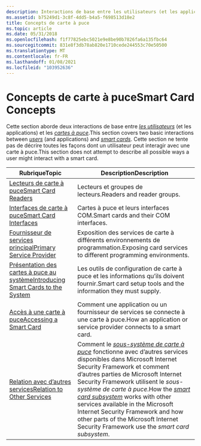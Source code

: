 ```yaml
---
description: Interactions de base entre les utilisateurs (et les applications) et les cartes à puce.
ms.assetid: b75249d1-3c8f-4dd5-b4a5-f698513d18e2
title: Concepts de carte à puce
ms.topic: article
ms.date: 05/31/2018
ms.openlocfilehash: f1f77825ebc5021e9e8be90b7826fa6a135fbc64
ms.sourcegitcommit: 831e8f3db78ab820e1710cede244553c70e50500
ms.translationtype: MT
ms.contentlocale: fr-FR
ms.lasthandoff: 01/08/2021
ms.locfileid: "103952636"
---
```

# <a name="smart-card-concepts"></a><span data-ttu-id="79fdb-103">Concepts de carte à puce</span><span class="sxs-lookup"><span data-stu-id="79fdb-103">Smart Card Concepts</span></span>

<span data-ttu-id="79fdb-104">Cette section aborde deux interactions de base entre [*les utilisateurs*](../secgloss/u-gly.md) (et les applications) et les [*cartes à puce*](../secgloss/s-gly.md).</span><span class="sxs-lookup"><span data-stu-id="79fdb-104">This section covers two basic interactions between [*users*](../secgloss/u-gly.md) (and applications) and [*smart cards*](../secgloss/s-gly.md).</span></span> <span data-ttu-id="79fdb-105">Cette section ne tente pas de décrire toutes les façons dont un utilisateur peut interagir avec une carte à puce.</span><span class="sxs-lookup"><span data-stu-id="79fdb-105">This section does not attempt to describe all possible ways a user might interact with a smart card.</span></span>



| <span data-ttu-id="79fdb-106">Rubrique</span><span class="sxs-lookup"><span data-stu-id="79fdb-106">Topic</span></span>                                                                              | <span data-ttu-id="79fdb-107">Description</span><span class="sxs-lookup"><span data-stu-id="79fdb-107">Description</span></span>                                                                                                                                                                                                                                                                                                         |
|------------------------------------------------------------------------------------|---------------------------------------------------------------------------------------------------------------------------------------------------------------------------------------------------------------------------------------------------------------------------------------------------------------------|
| [<span data-ttu-id="79fdb-108">Lecteurs de carte à puce</span><span class="sxs-lookup"><span data-stu-id="79fdb-108">Smart Card Readers</span></span>](smart-card-readers.md)                                       | <span data-ttu-id="79fdb-109">Lecteurs et groupes de lecteurs.</span><span class="sxs-lookup"><span data-stu-id="79fdb-109">Readers and reader groups.</span></span><br/>                                                                                                                                                                                                                                                                               |
| [<span data-ttu-id="79fdb-110">Interfaces de carte à puce</span><span class="sxs-lookup"><span data-stu-id="79fdb-110">Smart Card Interfaces</span></span>](smart-card-interfaces.md)                                 | <span data-ttu-id="79fdb-111">Cartes à puce et leurs interfaces COM.</span><span class="sxs-lookup"><span data-stu-id="79fdb-111">Smart cards and their COM interfaces.</span></span><br/>                                                                                                                                                                                                                                                                    |
| [<span data-ttu-id="79fdb-112">Fournisseur de services principal</span><span class="sxs-lookup"><span data-stu-id="79fdb-112">Primary Service Provider</span></span>](primary-service-provider.md)                           | <span data-ttu-id="79fdb-113">Exposition des services de carte à différents environnements de programmation.</span><span class="sxs-lookup"><span data-stu-id="79fdb-113">Exposing card services to different programming environments.</span></span><br/>                                                                                                                                                                                                                                            |
| [<span data-ttu-id="79fdb-114">Présentation des cartes à puce au système</span><span class="sxs-lookup"><span data-stu-id="79fdb-114">Introducing Smart Cards to the System</span></span>](introducing-smart-cards-to-the-system.md) | <span data-ttu-id="79fdb-115">Les outils de configuration de carte à puce et les informations qu’ils doivent fournir.</span><span class="sxs-lookup"><span data-stu-id="79fdb-115">Smart card setup tools and the information they must supply.</span></span><br/>                                                                                                                                                                                                                                             |
| [<span data-ttu-id="79fdb-116">Accès à une carte à puce</span><span class="sxs-lookup"><span data-stu-id="79fdb-116">Accessing a Smart Card</span></span>](accessing-a-smart-card.md)                               | <span data-ttu-id="79fdb-117">Comment une application ou un fournisseur de services se connecte à une carte à puce.</span><span class="sxs-lookup"><span data-stu-id="79fdb-117">How an application or service provider connects to a smart card.</span></span><br/>                                                                                                                                                                                                                                         |
| [<span data-ttu-id="79fdb-118">Relation avec d’autres services</span><span class="sxs-lookup"><span data-stu-id="79fdb-118">Relation to Other Services</span></span>](relation-to-other-services.md)                       | <span data-ttu-id="79fdb-119">Comment le [*sous-système de carte à puce*](../secgloss/s-gly.md) fonctionne avec d’autres services disponibles dans Microsoft Internet Security Framework et comment d’autres parties de Microsoft Internet Security Framework utilisent le *sous-système de carte à puce*.</span><span class="sxs-lookup"><span data-stu-id="79fdb-119">How the [*smart card subsystem*](../secgloss/s-gly.md) works with other services available in the Microsoft Internet Security Framework and how other parts of the Microsoft Internet Security Framework use the *smart card subsystem*.</span></span><br/> |



 

 

 
